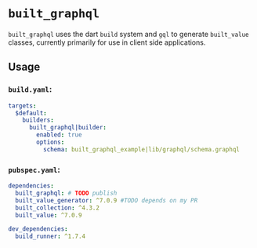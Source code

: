 # `built_graphql`

`built_graphql` uses the dart `build` system and `gql` to generate `built_value` classes, currently primarily for use in client side applications.

## Usage

### `build.yaml`:

```yaml
targets:
  $default:
    builders:
      built_graphql|builder:
        enabled: true
        options:
          schema: built_graphql_example|lib/graphql/schema.graphql
```

### `pubspec.yaml`:

```yaml
dependencies:
  built_graphql: # TODO publish
  built_value_generator: ^7.0.9 #TODO depends on my PR
  built_collection: ^4.3.2
  built_value: ^7.0.9

dev_dependencies:
  build_runner: ^1.7.4
```
